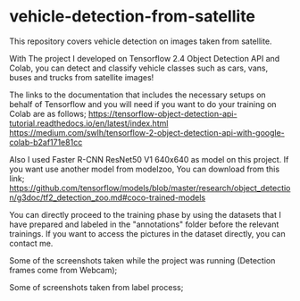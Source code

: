 # vehicle-detection-from-satellite

This repository covers vehicle detection on images taken from satellite.

With The project I developed on Tensorflow 2.4 Object Detection API and Colab, you can detect and classify vehicle classes such as cars, vans, buses and trucks from satellite images!

The links to the documentation that includes the necessary setups on behalf of Tensorflow and you will need if you want to do your training on Colab are as follows;
https://tensorflow-object-detection-api-tutorial.readthedocs.io/en/latest/index.html
https://medium.com/swlh/tensorflow-2-object-detection-api-with-google-colab-b2af171e81cc

Also I used Faster R-CNN ResNet50 V1 640x640 as model on this project. If you want use another model from modelzoo, You can download from this link;
https://github.com/tensorflow/models/blob/master/research/object_detection/g3doc/tf2_detection_zoo.md#coco-trained-models

You can directly proceed to the training phase by using the datasets that I have prepared and labeled in the "annotations" folder before the relevant trainings. If you want to access the pictures in the dataset directly, you can contact me.


Some of the screenshots taken while the project was running (Detection frames come from Webcam);




Some of screenshots taken from label process;
